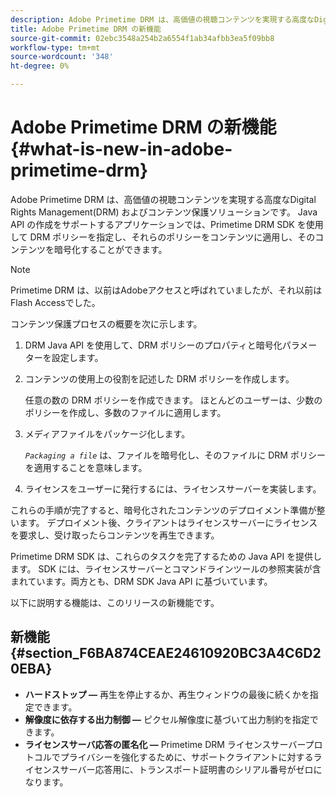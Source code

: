 ```yaml
---
description: Adobe Primetime DRM は、高価値の視聴コンテンツを実現する高度なDigital Rights Management(DRM) およびコンテンツ保護ソリューションです。 Java API の作成をサポートするアプリケーションでは、Primetime DRM SDK を使用して DRM ポリシーを指定し、それらのポリシーをコンテンツに適用し、そのコンテンツを暗号化することができます。
title: Adobe Primetime DRM の新機能
source-git-commit: 02ebc3548a254b2a6554f1ab34afbb3ea5f09bb8
workflow-type: tm+mt
source-wordcount: '348'
ht-degree: 0%

---
```


# Adobe Primetime DRM の新機能{#what-is-new-in-adobe-primetime-drm}

Adobe Primetime DRM は、高価値の視聴コンテンツを実現する高度なDigital Rights Management(DRM) およびコンテンツ保護ソリューションです。 Java API の作成をサポートするアプリケーションでは、Primetime DRM SDK を使用して DRM ポリシーを指定し、それらのポリシーをコンテンツに適用し、そのコンテンツを暗号化することができます。

>[!NOTE]
>
>Primetime DRM は、以前はAdobeアクセスと呼ばれていましたが、それ以前はFlash Accessでした。

コンテンツ保護プロセスの概要を次に示します。

1. DRM Java API を使用して、DRM ポリシーのプロパティと暗号化パラメーターを設定します。
1. コンテンツの使用上の役割を記述した DRM ポリシーを作成します。

   任意の数の DRM ポリシーを作成できます。 ほとんどのユーザーは、少数のポリシーを作成し、多数のファイルに適用します。
1. メディアファイルをパッケージ化します。

   *`Packaging a file`* は、ファイルを暗号化し、そのファイルに DRM ポリシーを適用することを意味します。
1. ライセンスをユーザーに発行するには、ライセンスサーバーを実装します。

これらの手順が完了すると、暗号化されたコンテンツのデプロイメント準備が整います。 デプロイメント後、クライアントはライセンスサーバーにライセンスを要求し、受け取ったらコンテンツを再生できます。

Primetime DRM SDK は、これらのタスクを完了するための Java API を提供します。 SDK には、ライセンスサーバーとコマンドラインツールの参照実装が含まれています。両方とも、DRM SDK Java API に基づいています。

以下に説明する機能は、このリリースの新機能です。

## 新機能 {#section_F6BA874CEAE24610920BC3A4C6D20EBA}

* **ハードストップ —** 再生を停止するか、再生ウィンドウの最後に続くかを指定できます。
* **解像度に依存する出力制御 —** ピクセル解像度に基づいて出力制約を指定できます。
* **ライセンスサーバ応答の匿名化 —** Primetime DRM ライセンスサーバープロトコルでプライバシーを強化するために、サポートクライアントに対するライセンスサーバー応答用に、トランスポート証明書のシリアル番号がゼロになります。

